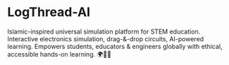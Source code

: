 # LogThread-AI
Islamic-inspired universal simulation platform for STEM education. Interactive electronics simulation, drag-&amp;-drop circuits, AI-powered learning. Empowers students, educators &amp; engineers globally with ethical, accessible hands-on learning. 🌍🔬✨
